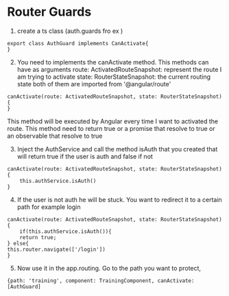 # Router Guards

1. create a  ts class (auth.guards fro ex )
```
export class AuthGuard implements CanActivate{
}
```
2. You need to implements the canActivate method.
This methods can have as arguments
route: ActivatedRouteSnapshot: represent the route I am trying to activate
state: RouterStateSnapshot: the current routing state
both of them are imported from '@angular/route'
```
canActivate(route: ActivatedRouteSnapshot, state: RouterStateSnapshot) {
}
```
This method will be executed by Angular every time I want to activated the route. This method need to return true or a promise that resolve to true or an observable that resolve to true

3. Inject the AuthService and call the method isAuth that you created that will return true if the user is auth and false if not
```
canActivate(route: ActivatedRouteSnapshot, state: RouterStateSnapshot) {
	this.authService.isAuth()
}
```
4. If the user is not auth he will be stuck. You want to redirect it to a certain path for example login
```
canActivate(route: ActivatedRouteSnapshot, state: RouterStateSnapshot) {
	if(this.authService.isAuth()){
	return true;
} else{
this.router.navigate(['/login'])
}
```
5. Now use it in the app.routing. Go to the path you want to protect,
```
{path: 'training', component: TrainingComponent, canActivate: [AuthGuard] 
```